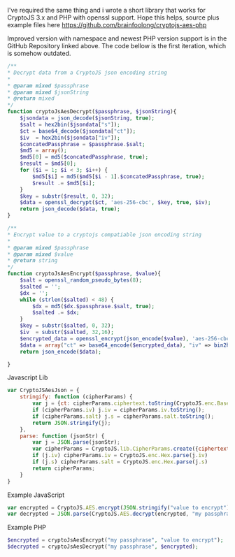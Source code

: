 I've required the same thing and i wrote a short library that works for CryptoJS 3.x and PHP with openssl support. Hope this helps, source plus example files here https://github.com/brainfoolong/cryptojs-aes-php

Improved version with namespace and newest PHP version support is in the GitHub Repository linked above. The code bellow is the first iteration, which is somehow outdated.

```php
/**
* Decrypt data from a CryptoJS json encoding string
*
* @param mixed $passphrase
* @param mixed $jsonString
* @return mixed
*/
function cryptoJsAesDecrypt($passphrase, $jsonString){
    $jsondata = json_decode($jsonString, true);
    $salt = hex2bin($jsondata["s"]);
    $ct = base64_decode($jsondata["ct"]);
    $iv  = hex2bin($jsondata["iv"]);
    $concatedPassphrase = $passphrase.$salt;
    $md5 = array();
    $md5[0] = md5($concatedPassphrase, true);
    $result = $md5[0];
    for ($i = 1; $i < 3; $i++) {
        $md5[$i] = md5($md5[$i - 1].$concatedPassphrase, true);
        $result .= $md5[$i];
    }
    $key = substr($result, 0, 32);
    $data = openssl_decrypt($ct, 'aes-256-cbc', $key, true, $iv);
    return json_decode($data, true);
}

/**
* Encrypt value to a cryptojs compatiable json encoding string
*
* @param mixed $passphrase
* @param mixed $value
* @return string
*/
function cryptoJsAesEncrypt($passphrase, $value){
    $salt = openssl_random_pseudo_bytes(8);
    $salted = '';
    $dx = '';
    while (strlen($salted) < 48) {
        $dx = md5($dx.$passphrase.$salt, true);
        $salted .= $dx;
    }
    $key = substr($salted, 0, 32);
    $iv  = substr($salted, 32,16);
    $encrypted_data = openssl_encrypt(json_encode($value), 'aes-256-cbc', $key, true, $iv);
    $data = array("ct" => base64_encode($encrypted_data), "iv" => bin2hex($iv), "s" => bin2hex($salt));
    return json_encode($data);

}
```
Javascript Lib
```javascript
var CryptoJSAesJson = {
    stringify: function (cipherParams) {
        var j = {ct: cipherParams.ciphertext.toString(CryptoJS.enc.Base64)};
        if (cipherParams.iv) j.iv = cipherParams.iv.toString();
        if (cipherParams.salt) j.s = cipherParams.salt.toString();
        return JSON.stringify(j);
    },
    parse: function (jsonStr) {
        var j = JSON.parse(jsonStr);
        var cipherParams = CryptoJS.lib.CipherParams.create({ciphertext: CryptoJS.enc.Base64.parse(j.ct)});
        if (j.iv) cipherParams.iv = CryptoJS.enc.Hex.parse(j.iv)
        if (j.s) cipherParams.salt = CryptoJS.enc.Hex.parse(j.s)
        return cipherParams;
    }
}
```

Example JavaScript
```javascript
var encrypted = CryptoJS.AES.encrypt(JSON.stringify("value to encrypt"), "my passphrase", {format: CryptoJSAesJson}).toString();
var decrypted = JSON.parse(CryptoJS.AES.decrypt(encrypted, "my passphrase", {format: CryptoJSAesJson}).toString(CryptoJS.enc.Utf8));
```
Example PHP
```php
$encrypted = cryptoJsAesEncrypt("my passphrase", "value to encrypt");
$decrypted = cryptoJsAesDecrypt("my passphrase", $encrypted);
```
